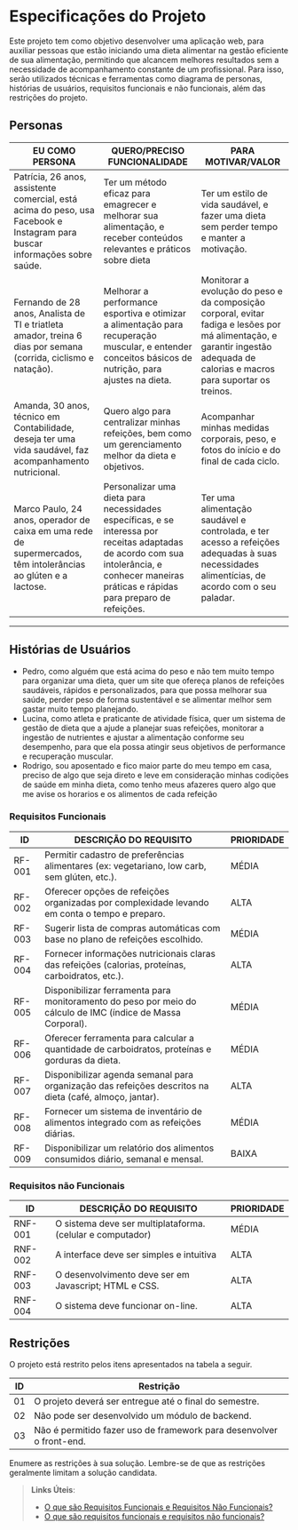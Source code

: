 # Especificações do Projeto

Este projeto tem como objetivo desenvolver uma aplicação web, para auxiliar pessoas que estão iniciando uma dieta alimentar na gestão eficiente de sua alimentação, permitindo que alcancem melhores resultados sem a necessidade de acompanhamento constante de um profissional. Para isso, serão utilizados técnicas e ferramentas como diagrama de personas, histórias de usuários, requisitos funcionais e não funcionais, além das restrições do projeto.

## Personas

| EU COMO PERSONA      | QUERO/PRECISO FUNCIONALIDADE                          | PARA MOTIVAR/VALOR               |
|----------------------|------------------------------------------------------ |----------------------------------|
| Patrícia, 26 anos, assistente comercial, está acima do peso, usa Facebook e Instagram para buscar informações sobre saúde. | Ter um método eficaz para emagrecer e melhorar sua alimentação, e receber conteúdos relevantes e práticos sobre dieta |  Ter um estilo de vida saudável, e fazer uma dieta sem perder tempo e manter a motivação. |
| Fernando de 28 anos, Analista de TI e triatleta amador, treina 6 dias por semana (corrida, ciclismo e natação).| Melhorar a performance esportiva e otimizar a alimentação para recuperação muscular, e entender conceitos básicos de nutrição, para ajustes na dieta. | Monitorar a evolução do peso e da composição corporal, evitar fadiga e lesões por má alimentação, e garantir ingestão adequada de calorias e macros para suportar os treinos.|
| Amanda, 30 anos, técnico em Contabilidade, deseja ter uma vida saudável, faz acompanhamento nutricional. | Quero algo para centralizar minhas refeições, bem como um gerenciamento melhor da dieta e objetivos. | Acompanhar minhas medidas corporais, peso, e fotos do início e do final de cada ciclo. |
|Marco Paulo, 24 anos, operador de caixa em uma rede de supermercados, têm intolerâncias ao glúten e a lactose.| Personalizar uma dieta para necessidades específicas, e se interessa por receitas adaptadas de acordo com sua intolerância, e conhecer maneiras práticas e rápidas para preparo de refeições. | Ter uma alimentação saudável e controlada, e ter acesso a refeições adequadas à suas necessidades alimentícias, de acordo com o seu paladar.|

---

## Histórias de Usuários

- Pedro, como alguém que está acima do peso e não tem muito tempo para organizar uma dieta, quer um site que ofereça planos de refeições saudáveis, rápidos e personalizados, para que possa melhorar sua saúde, perder peso de forma sustentável e se alimentar melhor sem gastar muito tempo planejando.
- Lucina, como atleta e praticante de atividade física, quer um sistema de gestão de dieta que a ajude a planejar suas refeições, monitorar a ingestão de nutrientes e ajustar a alimentação conforme seu desempenho, para que ela possa atingir seus objetivos de performance e recuperação muscular.
- Rodrigo, sou aposentado e fico maior parte do meu tempo em casa, preciso de algo que seja direto e leve em consideração minhas codições de saúde em minha dieta, como tenho meus afazeres quero algo que me avise os horarios e os alimentos de cada refeição



### Requisitos Funcionais
 
| ID      | DESCRIÇÃO DO REQUISITO                                                                                      | PRIORIDADE |
| ------- | ------------------------------------------------------------------------------------------------------------|----------- |
| RF-001  | Permitir cadastro de preferências alimentares (ex: vegetariano, low carb, sem glúten, etc.).                |MÉDIA       |
| RF-002  | Oferecer opções de refeições organizadas por complexidade levando em conta o tempo e preparo.               |ALTA        |
| RF-003  | Sugerir lista de compras automáticas com base no plano de refeições escolhido.                              |MÉDIA       |
| RF-004  | Fornecer informações nutricionais claras das refeições (calorias, proteínas, carboidratos, etc.).           |ALTA        |
| RF-005  | Disponibilizar ferramenta para monitoramento do peso por meio do cálculo de IMC (índice de Massa Corporal). |MÉDIA       |
| RF-006  | Oferecer ferramenta para calcular a quantidade de carboidratos, proteínas e gorduras da dieta.              |MÉDIA       |
| RF-007  | Disponibilizar agenda semanal para organização das refeições descritos na dieta (café, almoço, jantar).     |ALTA        |
| RF-008  | Fornecer um sistema de inventário de alimentos integrado com as refeições diárias.                          |MÉDIA       |
| RF-009  | Disponibilizar um relatório dos alimentos consumidos diário, semanal e mensal.                              |BAIXA       |


### Requisitos não Funcionais

| ID      | DESCRIÇÃO DO REQUISITO                                     | PRIORIDADE |
| ------- | ---------------------------------------------------------- |----------- |
| RNF-001	| O sistema deve ser multiplataforma. (celular e computador) |MÉDIA       |
| RNF-002 | A interface deve ser simples e intuitiva                   |ALTA        |
| RNF-003 | O desenvolvimento deve ser em Javascript; HTML e CSS.      |ALTA        |
| RNF-004 | O sistema deve funcionar on-line.                          |ALTA        |


## Restrições

O projeto está restrito pelos itens apresentados na tabela a seguir.

|ID  | Restrição                                                            |
|----|--------------------------------------------------------------------- |
|01  | O projeto deverá ser entregue até o final do semestre.               |
|02  | Não pode ser desenvolvido um módulo de backend.                      |
|03  | Não é permitido fazer uso de framework para desenvolver o front-end. |


Enumere as restrições à sua solução. Lembre-se de que as restrições geralmente limitam a solução candidata.

> **Links Úteis**:
> - [O que são Requisitos Funcionais e Requisitos Não Funcionais?](https://codificar.com.br/requisitos-funcionais-nao-funcionais/)
> - [O que são requisitos funcionais e requisitos não funcionais?](https://analisederequisitos.com.br/requisitos-funcionais-e-requisitos-nao-funcionais-o-que-sao/)
